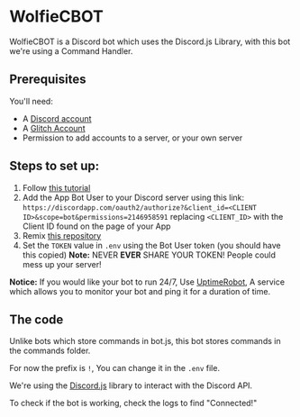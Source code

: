 # WolfieCBOT

WolfieCBOT is a Discord bot which uses the Discord.js Library, with this bot we're using a Command Handler.

## Prerequisites

You'll need:
 - A [Discord account](https://discordapp.com/register)
 - A [Glitch Account](https://glitch.com)
 - Permission to add accounts to a server, or your own server

## Steps to set up:

1. Follow [this tutorial](https://github.com/jagrosh/MusicBot/wiki/Getting-a-Bot-Token)
2. Add the App Bot User to your Discord server using this link: `https://discordapp.com/oauth2/authorize?&client_id=<CLIENT ID>&scope=bot&permissions=2146958591` replacing `<CLIENT_ID>` with the Client ID found on the page of your App
3. Remix [this repository](https://glitch.com/edit/#!/wolfiecbot-old)
4. Set the `TOKEN` value in `.env` using the Bot User token (you should have this copied)
**Note:** NEVER **EVER** SHARE YOUR TOKEN! People could mess up your server!

**Notice:** If you would like your bot to run 24/7, Use [UptimeRobot](https://uptimerobot.com/), A service which allows you to monitor your bot and ping it for a duration of time.

## The code

Unlike bots which store commands in bot.js, this bot stores commands in the commands folder.

For now the prefix is `!`, You can change it in the `.env` file.

We're using the [Discord.js](https://discord.js.org/#/) library to interact with the Discord API.

To check if the bot is working, check the logs to find "Connected!"
